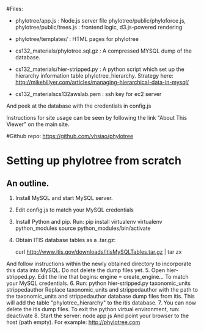#Files:
* phylotree/app.js : Node.js server file
phylotree/public/phyloforce.js, phylotree/public/trees.js : frontend logic, d3.js-powered rendering
* phylotree/templates/ : HTML pages for phylotree

* cs132_materials/phylotree.sql.gz : A compressed MYSQL dump of the database.

* cs132_materials/hier-stripped.py : A python script which set up the hierarchy information table phylotree_hierarchy. Strategy here: http://mikehillyer.com/articles/managing-hierarchical-data-in-mysql/

* cs132_materialscs132awslab.pem : ssh key for ec2 server

And peek at the database with the credentials in config.js

Instructions for site usage can be seen by following the link "About This Viewer" on the main site.

#Github repo:
	https://github.com/vhsiao/phylotree

# Setting up phylotree from scratch
## An outline.
1. Install MySQL and start MySQL server.
2. Edit config.js to match your MySQL credentials
3. Install Python and pip. Run:
        pip install virtualenv
        virtualenv python_modules
        source python_modules/bin/activate
4. Obtain ITIS database tables as a .tar.gz:

    curl http://www.itis.gov/downloads/itisMySQLTables.tar.gz | tar zx 

And follow instructions within the newly obtained directory to incorporate this data into MySQL. Do not delete the dump files yet. 
5. Open hier-stripped.py. Edit the line that begins:
    engine = create_engine...
   To match your MySQL credentials. 
6. Run:
        python hier-stripped.py taxonomic_units strippedauthor
   Replace taxonomic_units and strippedauthor with the path to the taxonomic_units and strippedauthor database dump files from itis. This will add the table "phylotree_hierarchy" to the itis database.
7. You can now delete the itis dump files. To exit the python virtual environment, run:
    deactivate
8. Start the server:
    node app.js
   And point your browser to the host (path empty). For example: http://phylotree.com
